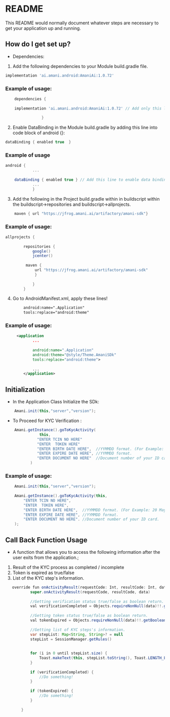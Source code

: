 # README #

This README would normally document whatever steps are necessary to get your application up and running.



## How do I get set up? ##

   * Dependencies:

   1. Add the following dependencies to your Module build.gradle file.
```groovy
implementation 'ai.amani.android:AmaniAi:1.0.72' 
```
### Example of usage: ###

```groovy
    dependencies { 
    
    implementation 'ai.amani.android:AmaniAi:1.0.72' // Add only this line
    
                }  
```

   2. Enable DataBinding in the Module build.gradle by adding this line into code block of android {}:
   
```groovy
dataBinding { enabled true  } 
```
### Example of usage ###
     
```groovy
android { 
            ...
    
    dataBinding { enabled true } // Add this line to enable data binding feature.
            ...
            }
```

  3. Add the following in the Project build.gradle within in buildscript within the buildscript->repositories and buildscript->allprojects.
```gradle  
    maven { url "https://jfrog.amani.ai/artifactory/amani-sdk"}
```
### Example of usage:
  
```groovy
allprojects {
            
        repositories {
            google()
            jcenter()
            
         maven {
             url "https://jfrog.amani.ai/artifactory/amani-sdk"
             }
    
            }
        }
```
4. Go to AndroidManifest.xml, apply these lines!
 
```xml
        android:name=".Application"
        tools:replace="android:theme" 
```


### Example of usage:
 
```xml
     <application
            ...
            
            android:name=".Application"
            android:theme="@style/Theme.AmaniSDk"
            tools:replace="android:theme">
             
            ...
        </application>
```

## Initialization ##
 
 * In the Application Class Initialize the SDk:    
 
```java   
    Amani.init(this,"server","version");
```

 * To Proceed for KYC Verification : 
        
        
```java    
    Amani.getInstance().goToKycActivity(
               this,
              "ENTER TCIN NO HERE"
              "ENTER  TOKEN HERE"
              "ENTER BIRTH DATE HERE",  //YYMMDD format. (For Example: 20 May 1990 is 900520).
              "ENTER EXPIRE DATE HERE", //YYMMDD format.
              "ENTER DOCUMENT NO HERE"  //Document number of your ID card.
           )
```
        
### Example of usage:

```java
    Amani.init(this,"server","version"); 
    
    Amani.getInstance().goToKycActivity(this,
        "ENTER TCIN NO HERE", 
        "ENTER  TOKEN HERE",
        "ENTER BIRTH DATE HERE",  //YYMMDD format. (For Example: 20 May 1990 is 900520).
        "ENTER EXPIRE DATE HERE", //YYMMDD format.
        "ENTER DOCUMENT NO HERE". //Document number of your ID card.
    );
```
## Call Back Function Usage ##

   * A function that allows you to access the following information after the user exits from the application.;
   
   1. Result of the KYC process as completed / incomplete 
   2. Token is expired as true/false
   3. List of the KYC step's information.
   
```java
   override fun onActivityResult(requestCode: Int, resultCode: Int, data: Intent?) {
           super.onActivityResult(requestCode, resultCode, data)
   
           //Getting verification status true/false as boolean return.
           val verificationCompleted = Objects.requireNonNull(data)!!.getBooleanExtra("ON_SUCCESS", false)
   
           //Getting token status true/false as boolean return.
           val tokenExpired = Objects.requireNonNull(data)!!.getBooleanExtra("TOKEN_EXPIRED", false)
   
           //Getting list of KYC steps's information.
           var stepList: Map<String, String>? = null
           stepList = SessionManager.getRules()
   
   
           for (i in 0 until stepList.size) {
               Toast.makeText(this, stepList.toString(), Toast.LENGTH_LONG).show()
           }
   
           if (verificationCompleted) {
               //Do something!
           }
   
           if (tokenExpired) {
               //Do something!
           }
   
       }
```    

